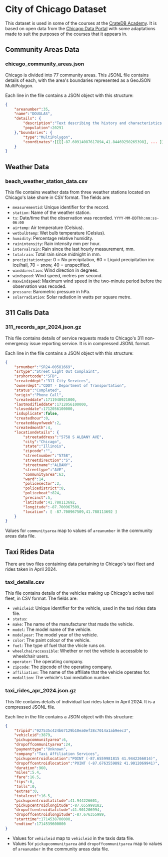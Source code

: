 # City of Chicago Dataset

This dataset is used in some of the courses at the [CrateDB Academy](https://learn.cratedb.com). It is based on open data from the [Chicago Data Portal](https://data.cityofchicago.org/) with some adaptations made to suit the purposes of the courses that it appears in.

## Community Areas Data

### chicago_community_areas.json

Chicago is divided into 77 community areas.  This JSONL file contains details of each, with the area's boundaries represented as a GeoJSON MultiPolygon.

Each line in the file contains a JSON object with this structure:

```json
{
    "areanumber":35,
    "name":"DOUGLAS",
    "details": {
        "description":"Text describing the history and characteristics of the area.",
        "population":20291
    },"boundaries": {
        "type":"MultiPolygon",
        "coordinates":[[[[-87.60914087617894,41.84469250265398], ... ]]]
    }
}
```

## Weather Data

### beach_weather_station_data.csv

This file contains weather data from three weather stations located on Chicago's lake shore in CSV format. The fields are:

* `measurementid`: Unique identifier for the record.
* `station`: Name of the weather station.
* `ts`: Date/time that the observation was recorded.  `YYYY-MM-DDThh:mm:ss-06:00`
* `airtemp`: Air temperature (Celsius).
* `wetbulbtemp`: Wet bulb temperature (Celsius).
* `humidity`: Percentage relative humidity.
* `rainintensity`: Rain intensity mm per hour.
* `intervalrain`: Rain since the last hourly measurement, mm.
* `totalrain`: Total rain since midnight in mm.
* `precipitationtype`: 0 = No precipitation, 60 = Liquid precipitation inc ice/hail, 70 = snow, 40 = unspecified.
* `winddirection`: Wind direction in degrees.
* `windspeed`: Wind speed, metres per second.
* `maxwindspeed`: Maximum wind speed in the two-minute period before the observation was recoded.
* `pressure`: Barometric pressure in hPa.
* `solarradiation`: Solar radiation in watts per square metre.

## 311 Calls Data

### 311_records_apr_2024.json.gz

This file contains details of service requests made to Chicago's 311 non-emergency issue reporting service.  It is in compressed JSONL format.

Each line in the file contains a JSON object with this structure:

```json
{
    "srnumber":"SR24-00581669",
    "srtype":"Street Light Out Complaint",
    "srshortcode":"SFD",
    "createddept":"311 City Services",
    "ownerdept":"CDOT - Department of Transportation",
    "status":"Completed",
    "origin":"Phone Call",
    "createddate":1711948921000,
    "lastmodifieddate":1712056100000,
    "closeddate":1712056100000,
    "isduplicate":false,
    "createdhour":0,
    "createddayofweek":2,
    "createdmonth":4,
    "locationdetails": {
        "streetaddress":"5758 S ALBANY AVE",
        "city":"Chicago",
        "state":"Illinois",
        "zipcode":"",
        "streetnumber":"5758",
        "streetdirection":"S",
        "streetname":"ALBANY",
        "streettype":"AVE",
        "communityarea":63,
        "ward":14,
        "policesector":2,
        "policedistrict":8,
        "policebeat":824,
        "precinct":5,
        "latitude":41.788113692,
        "longitude":-87.700967509,
        "location": [ -87.700967509,41.788113692 ]
    }
}
```

Values for `communityarea` map to values of `areanumber` in the community areas data file.

## Taxi Rides Data

There are two files containing data pertaining to Chicago's taxi fleet and rides taken in April 2024.

### taxi_details.csv

This file contains details of the vehicles making up Chicago's active taxi fleet, in CSV format.  The fields are:

* `vehicleid`: Unique identifier for the vehicle, used in the taxi rides data file.
* `status`: 
* `make`: The name of the manufacturer that made the vehicle.
* `model`: The model name of the vehicle.
* `modelyear`: The model year of the vehicle.
* `color`: The paint colour of the vehicle.
* `fuel`: The type of fuel that the vhicle runs on.
* `wheelchairaccessible`: Whether or not the vehicle is accessible to wheelchair users.
* `operator`: The operating company.
* `zipcode`: The zipcode of the operating company.
* `affiliation`: The name of the affiliate that the vehicle operates for.
* `medallion`: The vehicle's taxi medallion number.


### taxi_rides_apr_2024.json.gz

This file contains details of individual taxi rides taken in April 2024.  It is a compressed JSONL file.

Each line in the file contains a JSON object with this structure:

```json
{
    "tripid":"927535c424b67129b10ea0ef38c7014a1ab9eec3",
    "vehicleid":3879,
    "pickupcommunityarea":6,
    "dropoffcommunityarea":24,
    "paymenttype":"Unknown",
    "company":"Taxi Affiliation Services",
    "pickupcentroidlocation":"POINT (-87.6559981815 41.9442266014)",
    "dropoffcentroidlocation":"POINT (-87.6763559892 41.9012069941)",
    "duration":960,
    "miles":5.4,
    "fare":16.5,
    "tips":0,
    "tolls":0,
    "extras":0,
    "totalcost":16.5,
    "pickupcentroidlatitude":41.944226601,
    "pickupcentroidlongitude":-87.655998182,
    "dropoffcentroidlatitude":41.901206994,
    "dropoffcentroidlongitude":-87.676355989,
    "starttime":1714538700000,
    "endtime":1714539600000
}
```

* Values for `vehicleid` map to `vehicleid` in the taxis data file.
* Values for `pickupcommunityarea` and `dropoffcommunityarea` map to values of `areanumber` in the community areas data file.
